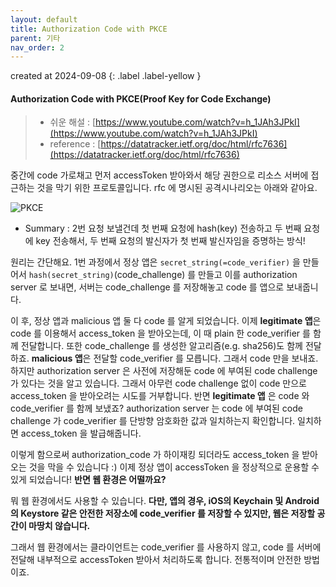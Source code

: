 ```yaml
---
layout: default
title: Authorization Code with PKCE
parent: 기타
nav_order: 2
---
```


created at 2024-09-08
{: .label .label-yellow }

#### Authorization Code with PKCE(Proof Key for Code Exchange)
> * 쉬운 해설 : [https://www.youtube.com/watch?v=h_1JAh3JPkI](https://www.youtube.com/watch?v=h_1JAh3JPkI)
> * reference : [https://datatracker.ietf.org/doc/html/rfc7636](https://datatracker.ietf.org/doc/html/rfc7636)

중간에 code 가로채고 먼저 accessToken 받아와서 해당 권한으로 리소스 서버에 접근하는 것을 막기 위한 프로토콜입니다. rfc 에 명시된 공격시나리오는 아래와 같아요. 

![PKCE](/portfolios/assets/img_4.png)

* Summary : 2번 요청 보낼건데 첫 번째 요청에 hash(key) 전송하고 두 번째 요청에 key 전송해서, 두 번째 요청의 발신자가 첫 번째 발신자임을 증명하는 방식!

원리는 간단해요. 1번 과정에서 정상 앱은 `secret_string(=code_verifier)` 을 만들어서 `hash(secret_string)`(code_challenge) 를 만들고 이를 authorization server 로 보내면, 서버는 code_challenge 를 저장해놓고 code 를 앱으로 보내줍니다. 

이 후, 정상 앱과 malicious 앱 둘 다 code 를 알게 되었습니다. 이제 **legitimate 앱**은 code 를 이용해서 access_token 을 받아오는데, 이 때 plain 한 code_verifier 를 함께 전달합니다. 또한 code_challenge 를 생성한 알고리즘(e.g. sha256)도 함께 전달하죠.
**malicious 앱**은 전달할 code_verifier 를 모릅니다. 그래서 code 만을 보내죠. 하지만 authorization server 은 사전에 저장해둔 code 에 부여된 code challenge 가 있다는 것을 알고 있습니다. 그래서 아무런 code challenge 없이 code 만으로 access_token 을 받아오려는 시도를 거부합니다.
반면 **legitimate 앱** 은 code 와 code_verifier 를 함께 보냈죠? authorization server 는 code 에 부여된 code challenge 가 code_verifier 를 단방향 암호화한 값과 일치하는지 확인합니다. 일치하면 access_token 을 발급해줍니다.

이렇게 함으로써 authorization_code 가 하이재킹 되더라도 access_token 을 받아오는 것을 막을 수 있습니다 :) 이제 정상 앱이 accessToken 을 정상적으로 운용할 수 있게 되었습니다! **반면 웹 환경은 어떨까요?** 

뭐 웹 환경에서도 사용할 수 있습니다. **다만, 앱의 경우, iOS의 Keychain 및 Android의 Keystore 같은 안전한 저장소에 code_verifier 를 저장할 수 있지만, 웹은 저장할 공간이 마땅치 않습니다.**

그래서 웹 환경에서는 클라이언트는 code_verifier 를 사용하지 않고, code 를 서버에 전달해 내부적으로 accessToken 받아서 처리하도록 합니다. 전통적이며 안전한 방법이죠.
